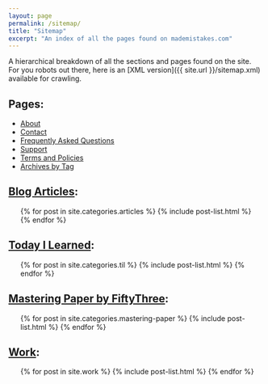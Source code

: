```yaml
---
layout: page
permalink: /sitemap/
title: "Sitemap"
excerpt: "An index of all the pages found on mademistakes.com"
---
```


A hierarchical breakdown of all the sections and pages found on the site. For you robots out there, here is an [XML version]({{ site.url }}/sitemap.xml) available for crawling.

<h2>Pages:</h2>
<ul>
  <li><a href="{{ site.url }}/about/">About</a></li>
  <li><a href="{{ site.url }}/contact/">Contact</a></li>
  <li><a href="{{ site.url }}/faqs/">Frequently Asked Questions</a></li>
  <li><a href="{{ site.url }}/support/">Support</a></li>
  <li><a href="{{ site.url }}/terms/">Terms and Policies</a></li>
  <li><a href="{{ site.url }}/tag/">Archives by Tag</a></li>
</ul>

<h2><a href="{{ site.url }}/articles/">Blog Articles</a>:</h2>
<ul>
  {% for post in site.categories.articles %}
    {% include post-list.html %}
  {% endfor %}
</ul>

<h2><a href="{{ site.url }}/til/">Today I Learned</a>:</h2>
<ul>
  {% for post in site.categories.til %}
    {% include post-list.html %}
  {% endfor %}
</ul>

<h2><a href="{{ site.url }}/mastering-paper/">Mastering Paper by FiftyThree</a>:</h2>
<ul>
  {% for post in site.categories.mastering-paper %}
    {% include post-list.html %}
  {% endfor %}
</ul>

<h2><a href="{{ site.url }}/work/">Work</a>:</h2>
<ul>
  {% for post in site.work %}
    {% include post-list.html %}
  {% endfor %}
</ul>
